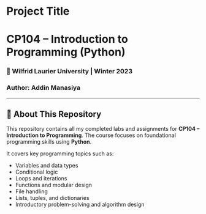 
# Project Title

# CP104 – Introduction to Programming (Python)
### 📘 Wilfrid Laurier University | Winter 2023
### Author: Addin Manasiya

---

## 📌 About This Repository

This repository contains all my completed labs and assignments for **CP104 – Introduction to Programming**. The course focuses on foundational programming skills using **Python**.

It covers key programming topics such as:
- Variables and data types
- Conditional logic
- Loops and iterations
- Functions and modular design
- File handling
- Lists, tuples, and dictionaries
- Introductory problem-solving and algorithm design





